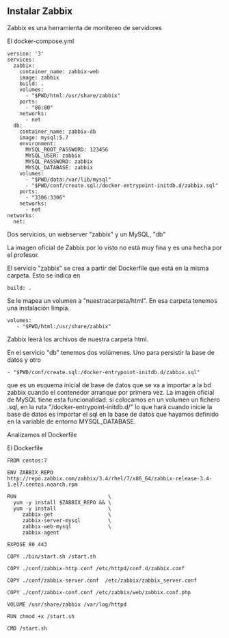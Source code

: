 Instalar Zabbix
---------------

Zabbix es una herramienta de monitereo de servidores


El docker-compose.yml

    version: '3'
    services:
      zabbix:
        container_name: zabbix-web
        image: zabbix
        build: .
        volumes:
          - "$PWD/html:/usr/share/zabbix"
        ports:
          - "80:80"
        networks:
          - net
      db:
        container_name: zabbix-db
        image: mysql:5.7
        environment:
          MYSQL_ROOT_PASSWORD: 123456
          MYSQL_USER: zabbix
          MYSQL_PASSWORD: zabbix
          MYSQL_DATABASE: zabbix
        volumes:
          - "$PWD/data:/var/lib/mysql"
          - "$PWD/conf/create.sql:/docker-entrypoint-initdb.d/zabbix.sql"
        ports:
          - "3306:3306"
        networks:
          - net
    networks:
      net:

Dos servicios, un webserver "zabbix" y un MySQL, "db"

La imagen oficial de Zabbix por lo visto no está muy fina y es una hecha por el profesor.

El servicio "zabbix" se crea a partir del Dockerfile que está en la misma carpeta. Esto se indica en 

    build: .
    

Se le mapea un volumen a "nuestracarpeta/html". En esa carpeta tenemos una instalación limpia.

    volumes:
       - "$PWD/html:/usr/share/zabbix"
       
Zabbix leerá los archivos de nuestra carpeta html.

En el servicio "db" tenemos dos volúmenes. Uno para persistir la base de datos y otro

    - "$PWD/conf/create.sql:/docker-entrypoint-initdb.d/zabbix.sql"
    
que es un esquema inicial de base de datos que se va a importar a la bd zabbix cuando el contenedor arranque por primera
vez.
La imagen oficial de MySQL tiene esta funcionalidad: si colocamos en un volumen un fichero .sql, en la ruta "/docker-entrypoint-initdb.d/" 
lo que hará cuando inicie la base de datos es importar el sql en la base de datos que hayamos definido en  la variable de entorno
MYSQL_DATABASE.

Analizamos el Dockerfile

El Dockerfile

    FROM centos:7
    
    ENV ZABBIX_REPO http://repo.zabbix.com/zabbix/3.4/rhel/7/x86_64/zabbix-release-3.4-1.el7.centos.noarch.rpm
    
    RUN                              \
      yum -y install $ZABBIX_REPO && \
      yum -y install                 \
         zabbix-get                  \
         zabbix-server-mysql         \
         zabbix-web-mysql            \
         zabbix-agent
    
    EXPOSE 80 443
    
    COPY ./bin/start.sh /start.sh
    
    COPY ./conf/zabbix-http.conf /etc/httpd/conf.d/zabbix.conf
    
    COPY ./conf/zabbix-server.conf  /etc/zabbix/zabbix_server.conf
    
    COPY ./conf/zabbix-conf.conf /etc/zabbix/web/zabbix.conf.php
    
    VOLUME /usr/share/zabbix /var/log/httpd
    
    RUN chmod +x /start.sh
    
    CMD /start.sh
    
    
    
